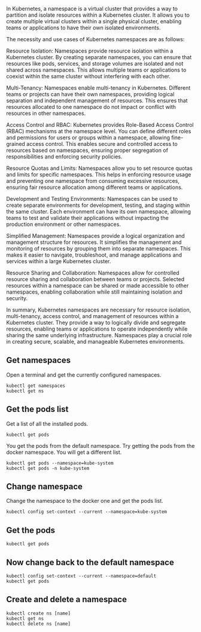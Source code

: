 In Kubernetes, a namespace is a virtual cluster that provides a way to partition and isolate resources within a Kubernetes cluster. It allows you to create multiple virtual clusters within a single physical cluster, enabling teams or applications to have their own isolated environments.

The necessity and use cases of Kubernetes namespaces are as follows:

Resource Isolation: Namespaces provide resource isolation within a Kubernetes cluster. By creating separate namespaces, you can ensure that resources like pods, services, and storage volumes are isolated and not shared across namespaces. This allows multiple teams or applications to coexist within the same cluster without interfering with each other.

Multi-Tenancy: Namespaces enable multi-tenancy in Kubernetes. Different teams or projects can have their own namespaces, providing logical separation and independent management of resources. This ensures that resources allocated to one namespace do not impact or conflict with resources in other namespaces.

Access Control and RBAC: Kubernetes provides Role-Based Access Control (RBAC) mechanisms at the namespace level. You can define different roles and permissions for users or groups within a namespace, allowing fine-grained access control. This enables secure and controlled access to resources based on namespaces, ensuring proper segregation of responsibilities and enforcing security policies.

Resource Quotas and Limits: Namespaces allow you to set resource quotas and limits for specific namespaces. This helps in enforcing resource usage and preventing one namespace from consuming excessive resources, ensuring fair resource allocation among different teams or applications.

Development and Testing Environments: Namespaces can be used to create separate environments for development, testing, and staging within the same cluster. Each environment can have its own namespace, allowing teams to test and validate their applications without impacting the production environment or other namespaces.

Simplified Management: Namespaces provide a logical organization and management structure for resources. It simplifies the management and monitoring of resources by grouping them into separate namespaces. This makes it easier to navigate, troubleshoot, and manage applications and services within a large Kubernetes cluster.

Resource Sharing and Collaboration: Namespaces allow for controlled resource sharing and collaboration between teams or projects. Selected resources within a namespace can be shared or made accessible to other namespaces, enabling collaboration while still maintaining isolation and security.

In summary, Kubernetes namespaces are necessary for resource isolation, multi-tenancy, access control, and management of resources within a Kubernetes cluster. They provide a way to logically divide and segregate resources, enabling teams or applications to operate independently while sharing the same underlying infrastructure. Namespaces play a crucial role in creating secure, scalable, and manageable Kubernetes environments.


## Get namespaces

Open a terminal and get the currently configured namespaces.

    kubectl get namespaces
    kubectl get ns

## Get the pods list

Get a list of all the installed pods.

    kubectl get pods

You get the pods from the default namespace.  Try getting the pods from the docker namespace.  You will get a different list.

    kubectl get pods --namespace=kube-system
    kubectl get pods -n kube-system

## Change namespace

Change the namespace to the docker one and get the pods list.

    kubectl config set-context --current --namespace=kube-system

## Get the pods

    kubectl get pods

## Now change back to the default namespace

    kubectl config set-context --current --namespace=default
    kubectl get pods

## Create and delete a namespace

    kubectl create ns [name]
    kubectl get ns
    kubectl delete ns [name]